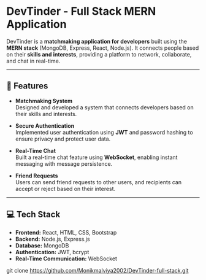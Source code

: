 # DevTinder - Full Stack MERN Application

DevTinder is a **matchmaking application for developers** built using the **MERN stack** (MongoDB, Express, React, Node.js). It connects people based on their **skills and interests**, providing a platform to network, collaborate, and chat in real-time.

---

## 🚀 Features

- **Matchmaking System**  
  Designed and developed a system that connects developers based on their skills and interests.

- **Secure Authentication**  
  Implemented user authentication using **JWT** and password hashing to ensure privacy and protect user data.

- **Real-Time Chat**  
  Built a real-time chat feature using **WebSocket**, enabling instant messaging with message persistence.

- **Friend Requests**  
  Users can send friend requests to other users, and recipients can accept or reject based on their interest.

---

## 💻 Tech Stack

- **Frontend:** React, HTML, CSS, Bootstrap  
- **Backend:** Node.js, Express.js  
- **Database:** MongoDB  
- **Authentication:** JWT, bcrypt  
- **Real-Time Communication:** WebSocket  


git clone https://github.com/Monikmalviya2002/DevTinder-full-stack.git

